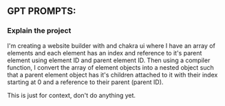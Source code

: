 ## GPT PROMPTS:

### Explain the project

I'm creating a website builder with and chakra ui where I have an array of elements and each element has an index and reference to it's parent element using element ID and parent element ID. Then using a compiler function, I convert the array of element objects into a nested object such that a parent element object has it's children attached to it with their index starting at 0 and a reference to their parent (parent ID).

This is just for context, don't do anything yet.
